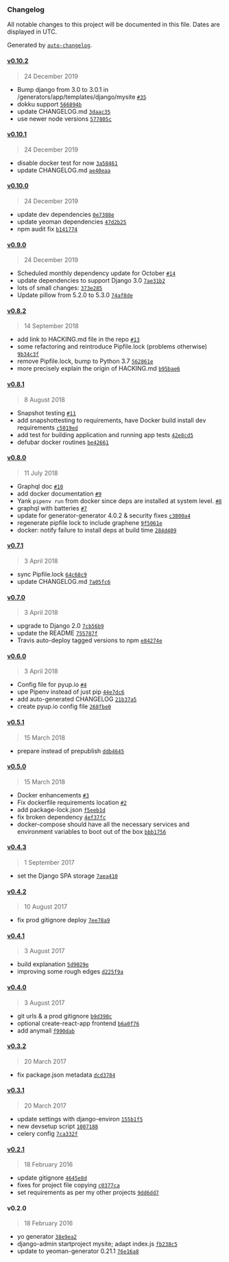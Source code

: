 ### Changelog

All notable changes to this project will be documented in this file. Dates are displayed in UTC.

Generated by [`auto-changelog`](https://github.com/CookPete/auto-changelog).

#### [v0.10.2](https://github.com/metakermit/generator-django-rest/compare/v0.10.1...v0.10.2)

> 24 December 2019

- Bump django from 3.0 to 3.0.1 in /generators/app/templates/django/mysite [`#35`](https://github.com/metakermit/generator-django-rest/pull/35)
- dokku support [`566894b`](https://github.com/metakermit/generator-django-rest/commit/566894b61b40a08a6ddede96b9a5123ad7994a31)
- update CHANGELOG.md [`3daac35`](https://github.com/metakermit/generator-django-rest/commit/3daac3573e13fa34b0df1ea4dc0023c6cc6ad8bf)
- use newer node versions [`577805c`](https://github.com/metakermit/generator-django-rest/commit/577805c71fea9cb05f8e878668757fa92f5a81f5)

#### [v0.10.1](https://github.com/metakermit/generator-django-rest/compare/v0.10.0...v0.10.1)

> 24 December 2019

- disable docker test for now [`3a58461`](https://github.com/metakermit/generator-django-rest/commit/3a58461f7493b64adc7867d053dbf4fed8eeab3f)
- update CHANGELOG.md [`ae40eaa`](https://github.com/metakermit/generator-django-rest/commit/ae40eaaeee08a41ffebee3cc153f1133f91eb190)

#### [v0.10.0](https://github.com/metakermit/generator-django-rest/compare/v0.9.0...v0.10.0)

> 24 December 2019

- update dev dependencies [`0e7388e`](https://github.com/metakermit/generator-django-rest/commit/0e7388efbbc2a1b5eb7656f2537f0650b22dccc1)
- update yeoman dependencies [`47d2b25`](https://github.com/metakermit/generator-django-rest/commit/47d2b2583b021c338c994403a547a38b447a33bc)
- npm audit fix [`b141774`](https://github.com/metakermit/generator-django-rest/commit/b141774546248bb0404014ff06b7f16ef4c4c7f7)

#### [v0.9.0](https://github.com/metakermit/generator-django-rest/compare/v0.8.2...v0.9.0)

> 24 December 2019

- Scheduled monthly dependency update for October [`#14`](https://github.com/metakermit/generator-django-rest/pull/14)
- update dependencies to support Django 3.0 [`7ae31b2`](https://github.com/metakermit/generator-django-rest/commit/7ae31b2288b1d5a810a453da509e9d4d5d6fe136)
- lots of small changes: [`373e285`](https://github.com/metakermit/generator-django-rest/commit/373e2853d75737795a4afa10b7f4c6fc83383fca)
- Update pillow from 5.2.0 to 5.3.0 [`74af8de`](https://github.com/metakermit/generator-django-rest/commit/74af8ded85779f1a5f7df671e34a5dea78a0604d)

#### [v0.8.2](https://github.com/metakermit/generator-django-rest/compare/v0.8.1...v0.8.2)

> 14 September 2018

- add link to HACKING.md file in the repo [`#13`](https://github.com/metakermit/generator-django-rest/pull/13)
- some refactoring and reintroduce Pipfile.lock (problems otherwise) [`9b34c3f`](https://github.com/metakermit/generator-django-rest/commit/9b34c3fb8923e02dfff99fd30ba4afd71e5b415f)
- remove Pipfile.lock, bump to Python 3.7 [`562861e`](https://github.com/metakermit/generator-django-rest/commit/562861e873971d2186516e6b33eff469976fea3c)
- more precisely explain the origin of HACKING.md [`b95bae6`](https://github.com/metakermit/generator-django-rest/commit/b95bae6eecad9b98db38e4f7c58058bfb95e75a0)

#### [v0.8.1](https://github.com/metakermit/generator-django-rest/compare/v0.8.0...v0.8.1)

> 8 August 2018

- Snapshot testing [`#11`](https://github.com/metakermit/generator-django-rest/pull/11)
- add snapshottesting to requirements, have Docker build install dev requirements [`c5019ed`](https://github.com/metakermit/generator-django-rest/commit/c5019ed60393c8f051f39b37c54a5e616f1e8946)
- add test for building application and running app tests [`42e8cd5`](https://github.com/metakermit/generator-django-rest/commit/42e8cd5484552ef25ead71a3c1a972d85f9d8ab3)
- defubar docker routines [`be42661`](https://github.com/metakermit/generator-django-rest/commit/be426612f45f2a08eeebdfa6171a118fed7bd4c3)

#### [v0.8.0](https://github.com/metakermit/generator-django-rest/compare/v0.7.1...v0.8.0)

> 11 July 2018

- Graphql doc [`#10`](https://github.com/metakermit/generator-django-rest/pull/10)
- add docker documentation [`#9`](https://github.com/metakermit/generator-django-rest/pull/9)
- Yank `pipenv run` from docker since deps are installed at system level. [`#8`](https://github.com/metakermit/generator-django-rest/pull/8)
- graphql with batteries [`#7`](https://github.com/metakermit/generator-django-rest/pull/7)
- update for generator-generator 4.0.2 & security fixes [`c3800a4`](https://github.com/metakermit/generator-django-rest/commit/c3800a49da7584916a744e97860e4dddf4cfa9dd)
- regenerate pipfile lock to include graphene [`9f5061e`](https://github.com/metakermit/generator-django-rest/commit/9f5061efc4b00fe2c948bd0ecfcae99887fa0c4f)
- docker: notify failure to install deps at build time [`284d409`](https://github.com/metakermit/generator-django-rest/commit/284d409254ac1519debe7bccd33125c812976044)

#### [v0.7.1](https://github.com/metakermit/generator-django-rest/compare/v0.7.0...v0.7.1)

> 3 April 2018

- sync Pipfile.lock [`64c68c9`](https://github.com/metakermit/generator-django-rest/commit/64c68c9d0342619894a7fba05ef43dfb1bb21286)
- update CHANGELOG.md [`7a05fc6`](https://github.com/metakermit/generator-django-rest/commit/7a05fc6b403d525c43081dcaa4818f6fd4fcae40)

#### [v0.7.0](https://github.com/metakermit/generator-django-rest/compare/v0.6.0...v0.7.0)

> 3 April 2018

- upgrade to Django 2.0 [`7cb56b9`](https://github.com/metakermit/generator-django-rest/commit/7cb56b94a02a35e849aae9cb14f9a2fde0fc0471)
- update the README [`755787f`](https://github.com/metakermit/generator-django-rest/commit/755787ff3a32d51f6d48c467ec1421fca96fed4f)
- Travis auto-deploy tagged versions to npm [`e84274e`](https://github.com/metakermit/generator-django-rest/commit/e84274ed78ff5ceca632510bb10c3556fd0e857a)

#### [v0.6.0](https://github.com/metakermit/generator-django-rest/compare/v0.5.1...v0.6.0)

> 3 April 2018

- Config file for pyup.io [`#4`](https://github.com/metakermit/generator-django-rest/pull/4)
- upe Pipenv instead of just pip [`44e7dc6`](https://github.com/metakermit/generator-django-rest/commit/44e7dc6226e659e316b85ba153dde565b3fe8b44)
- add auto-generated CHANGELOG [`21b37a5`](https://github.com/metakermit/generator-django-rest/commit/21b37a5f2ff1a8be23b02de2451172bc586f5749)
- create pyup.io config file [`268fbe0`](https://github.com/metakermit/generator-django-rest/commit/268fbe017ef1242b393ecec9842154b11c6b87cf)

#### [v0.5.1](https://github.com/metakermit/generator-django-rest/compare/v0.5.0...v0.5.1)

> 15 March 2018

- prepare instead of prepublish [`ddb4645`](https://github.com/metakermit/generator-django-rest/commit/ddb464513ae7a30c5d19bd7e327cbbe0ce6dd3bc)

#### [v0.5.0](https://github.com/metakermit/generator-django-rest/compare/v0.4.3...v0.5.0)

> 15 March 2018

- Docker enhancements [`#3`](https://github.com/metakermit/generator-django-rest/pull/3)
- Fix dockerfile requirements location [`#2`](https://github.com/metakermit/generator-django-rest/pull/2)
- add package-lock.json [`f5eeb1d`](https://github.com/metakermit/generator-django-rest/commit/f5eeb1d1048236deccf0a7acb1f5908f7acc6525)
- fix broken dependency [`4ef37fc`](https://github.com/metakermit/generator-django-rest/commit/4ef37fc3dee8d745e590ea0be4ec71c6dffa4cd0)
- docker-compose should have all the necessary services and environment variables to boot out of the box [`bbb1756`](https://github.com/metakermit/generator-django-rest/commit/bbb175671bbc0b09a1e54f037a34508f8917ce01)

#### [v0.4.3](https://github.com/metakermit/generator-django-rest/compare/v0.4.2...v0.4.3)

> 1 September 2017

- set the Django SPA storage [`7aea410`](https://github.com/metakermit/generator-django-rest/commit/7aea410f3582c1f66e373ebc694bfd8064f27ff1)

#### [v0.4.2](https://github.com/metakermit/generator-django-rest/compare/v0.4.1...v0.4.2)

> 10 August 2017

- fix prod gitignore deploy [`7ee78a9`](https://github.com/metakermit/generator-django-rest/commit/7ee78a9dbbc73476cc8ff8643cc8f4447299c396)

#### [v0.4.1](https://github.com/metakermit/generator-django-rest/compare/v0.4.0...v0.4.1)

> 3 August 2017

- build explanation [`5d9029e`](https://github.com/metakermit/generator-django-rest/commit/5d9029ef8fe9c0e62ce5c744ff2396bfd362b819)
- improving some rough edges [`d225f9a`](https://github.com/metakermit/generator-django-rest/commit/d225f9ad505a0b89dd3e5370d68925433b502161)

#### [v0.4.0](https://github.com/metakermit/generator-django-rest/compare/v0.3.2...v0.4.0)

> 3 August 2017

- git urls & a prod gitignore [`b9d390c`](https://github.com/metakermit/generator-django-rest/commit/b9d390cd63d11b48c40184b8853c56fc2bd7d2ed)
- optional create-react-app frontend [`b6a0f76`](https://github.com/metakermit/generator-django-rest/commit/b6a0f76c26258783933dc15577ef8c544143f354)
- add anymail [`f990dab`](https://github.com/metakermit/generator-django-rest/commit/f990dab9aa297f51539e45a4f3f8a2e88f1ebf2e)

#### [v0.3.2](https://github.com/metakermit/generator-django-rest/compare/v0.3.1...v0.3.2)

> 20 March 2017

- fix package.json metadata [`dcd3784`](https://github.com/metakermit/generator-django-rest/commit/dcd378459be3eedb08a3612b0e537568699a589b)

#### [v0.3.1](https://github.com/metakermit/generator-django-rest/compare/v0.2.1...v0.3.1)

> 20 March 2017

- update settings with django-environ [`155b1f5`](https://github.com/metakermit/generator-django-rest/commit/155b1f5591d73a1956a9aff9745c3cc77e5ac508)
- new devsetup script [`1007188`](https://github.com/metakermit/generator-django-rest/commit/1007188e5d1c765aedbe7f27de06240569af3b2b)
- celery config [`7ca332f`](https://github.com/metakermit/generator-django-rest/commit/7ca332f48b158245f8e9d5877fa429fb766bc117)

#### [v0.2.1](https://github.com/metakermit/generator-django-rest/compare/v0.2.0...v0.2.1)

> 18 February 2016

- update gitignore [`4645e8d`](https://github.com/metakermit/generator-django-rest/commit/4645e8d6484a7b97022afb2ee4f547ca6eb5402e)
- fixes for project file copying [`c0377ca`](https://github.com/metakermit/generator-django-rest/commit/c0377caf56d0ca3e8a6242e266c65f81cb6a4186)
- set requirements as per my other projects [`9dd6dd7`](https://github.com/metakermit/generator-django-rest/commit/9dd6dd79939d6a5b50136e60295ae9596bd9fca5)

#### v0.2.0

> 18 February 2016

- yo generator [`38e9ea2`](https://github.com/metakermit/generator-django-rest/commit/38e9ea2243a6045720ccf3c7c66d039a7ed9e412)
- django-admin startproject mysite; adapt index.js [`fb238c5`](https://github.com/metakermit/generator-django-rest/commit/fb238c515c31764acce5be8bed08420bd9c824cd)
- update to yeoman-generator 0.21.1 [`76e16a8`](https://github.com/metakermit/generator-django-rest/commit/76e16a8dacddfea697184ed2191c3f56a2d30b87)
